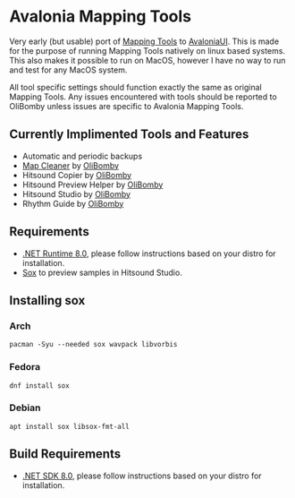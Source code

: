 # Avalonia Mapping Tools 

Very early (but usable) port of [Mapping Tools](https://github.com/OliBomby/Mapping_Tools) to [AvaloniaUI](https://www.avaloniaui.net/).
This is made for the purpose of running Mapping Tools natively on linux based systems. This also makes it possible to run on MacOS, however I have no way to run and test for any MacOS system.

All tool specific settings should function exactly the same as original Mapping Tools. Any issues encountered with tools should be reported to OliBomby unless issues are specific to Avalonia Mapping Tools.

## Currently Implimented Tools and Features
- Automatic and periodic backups
- [Map Cleaner](https://github.com/OliBomby/Map-Cleaner) by [OliBomby](https://github.com/OliBomby)
- Hitsound Copier by [OliBomby](https://github.com/OliBomby)
- Hitsound Preview Helper by [OliBomby](https://github.com/OliBomby) 
- Hitsound Studio by [OliBomby](https://github.com/OliBomby) 
- Rhythm Guide by [OliBomby](https://github.com/OliBomby) 


## Requirements
- [.NET Runtime 8.0](https://dotnet.microsoft.com/en-us/download/dotnet/8.0), please follow instructions based on your distro for installation.
- [Sox](https://github.com/chirlu/sox) to preview samples in Hitsound Studio.

## Installing sox
### Arch
`pacman -Syu --needed sox wavpack libvorbis`
### Fedora
`dnf install sox`
### Debian
`apt install sox libsox-fmt-all`

## Build Requirements
- [.NET SDK 8.0](https://dotnet.microsoft.com/en-us/download/dotnet/8.0), please follow instructions based on your distro for installation.

